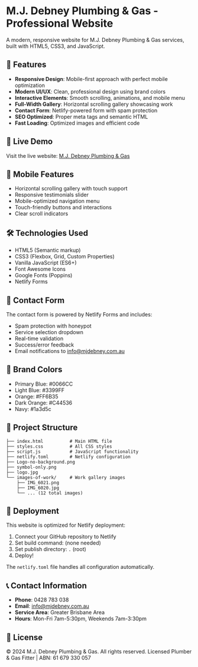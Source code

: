 # M.J. Debney Plumbing & Gas - Professional Website

A modern, responsive website for M.J. Debney Plumbing & Gas services, built with HTML5, CSS3, and JavaScript.

## 🌟 Features

- **Responsive Design**: Mobile-first approach with perfect mobile optimization
- **Modern UI/UX**: Clean, professional design using brand colors
- **Interactive Elements**: Smooth scrolling, animations, and mobile menu
- **Full-Width Gallery**: Horizontal scrolling gallery showcasing work
- **Contact Form**: Netlify-powered form with spam protection
- **SEO Optimized**: Proper meta tags and semantic HTML
- **Fast Loading**: Optimized images and efficient code

## 🚀 Live Demo

Visit the live website: [M.J. Debney Plumbing & Gas](https://mjdebney.netlify.app)

## 📱 Mobile Features

- Horizontal scrolling gallery with touch support
- Responsive testimonials slider
- Mobile-optimized navigation menu
- Touch-friendly buttons and interactions
- Clear scroll indicators

## 🛠️ Technologies Used

- HTML5 (Semantic markup)
- CSS3 (Flexbox, Grid, Custom Properties)
- Vanilla JavaScript (ES6+)
- Font Awesome Icons
- Google Fonts (Poppins)
- Netlify Forms

## 📧 Contact Form

The contact form is powered by Netlify Forms and includes:
- Spam protection with honeypot
- Service selection dropdown
- Real-time validation
- Success/error feedback
- Email notifications to info@mjdebney.com.au

## 🎨 Brand Colors

- Primary Blue: #0066CC
- Light Blue: #3399FF
- Orange: #FF6B35
- Dark Orange: #C44536
- Navy: #1a3d5c

## 📁 Project Structure

```
├── index.html          # Main HTML file
├── styles.css          # All CSS styles
├── script.js           # JavaScript functionality
├── netlify.toml        # Netlify configuration
├── Logo-no-background.png
├── symbol-only.png
├── logo.jpg
└── images-of-work/     # Work gallery images
    ├── IMG_6021.png
    ├── IMG_6020.jpg
    └── ... (12 total images)
```

## 🚀 Deployment

This website is optimized for Netlify deployment:

1. Connect your GitHub repository to Netlify
2. Set build command: (none needed)
3. Set publish directory: `.` (root)
4. Deploy!

The `netlify.toml` file handles all configuration automatically.

## 📞 Contact Information

- **Phone**: 0428 783 038
- **Email**: info@mjdebney.com.au
- **Service Area**: Greater Brisbane Area
- **Hours**: Mon-Fri 7am-5:30pm, Weekends 7am-3:30pm

## 📄 License

© 2024 M.J. Debney Plumbing & Gas. All rights reserved.
Licensed Plumber & Gas Fitter | ABN: 61 679 330 057
